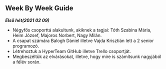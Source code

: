 ## Week By Week Guide

***Első hét(2021 02 09)***

- Négyfős csoporttá alakultunk, akiknek a tagjai: Tóth Szabina Mária, Heim József, Majoros Norbert, Nagy Milán.
- A csapat számára Balogh Dániel illetve Vajda Krisztián lett a 2 senior programozó.
- Létrehoztuk a HyperTeam GitHub illetve Trello csoportját.
- Megbeszéltük az elvárásokat, illetve, hogy mire is számítsunk nagyjából a félév során.

